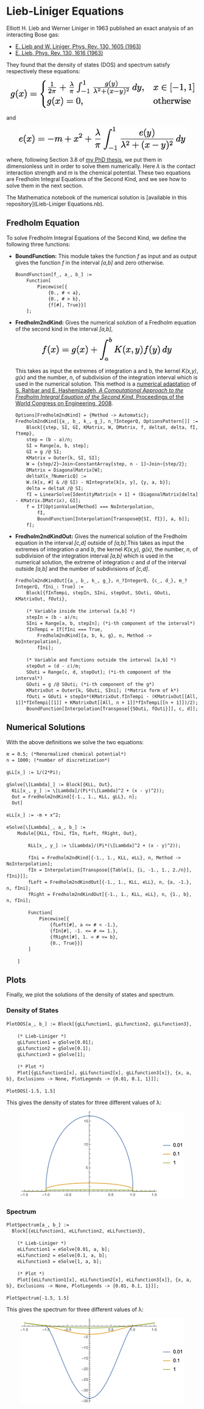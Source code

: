 # Lieb-Liniger Equations

Elliott H. Lieb and Werner Liniger in 1963 published an exact analysis of an interacting Bose gas:

- [E. Lieb and W. Liniger, Phys. Rev. 130, 1605 (1963)](http://dx.doi.org/10.1103/PhysRev.130.1605)
- [E. Lieb, Phys. Rev. 130, 1616 (1963)](http://dx.doi.org/10.1103/PhysRev.130.1616)

They found that the density of states (DOS) and spectrum satisfy respectively these equations:

<p align="center">
	<img src="Resources/LiebLinigerDOS.png">
</p>

and

<p align="center">
	<img src="Resources/LiebLinigerSpectrum.png">
</p>

where, following Section 3.8 of [my PhD thesis](http://etheses.bham.ac.uk/6320/1/Bovo15PhD.pdf), we put them in dimensionless unit in order to solve them numerically.  Here *λ* is the contact interaction strength and *m* is the chemical potential. These two equations are Fredholm Integral Equations of the Second Kind, and we see how to solve them in the next section.

The Mathematica notebook of the numerical solution is [available in this repository](Lieb-Liniger Equations.nb).

## Fredholm Equation

To solve Fredholm Integral Equations of the Second Kind, we define the following three functions:

- **BoundFunction:** This module takes the function *f* as input and as output gives the function *f* in the interval *[a,b]* and zero otherwise.

	```
	BoundFunction[f_, a_, b_] :=
		Function[
			Piecewise[{
				{0., # < a},
				{0., # > b},
				{f[#], True}}]
		];
	```

- **Fredholm2ndKind:** Gives the numerical solution of a Fredholm equation of the second kind in the interval *[a,b]*,

	<p align="center">
		<img src="Resources/Fredholm2ndKind.png">
	</p>
	
	This takes as input the extremes of integration a and b, the kernel *K(x,y)*, *g(x)* and the number, *n*, of subdivision of the integration interval which is used in the numerical solution. This method is a [numerical adaptation](http://mathematica.stackexchange.com/questions/11594/integral-equation-numerical-solution-with-ndsolve) of [S. Rahbar and E. Hashemizadeh, *A Computational Approach to the Fredholm Integral Equation of the Second Kind*, Proceedings of the World Congress on Engineering, 2008](http://www.iaeng.org/publication/WCE2008/WCE2008_pp933-937.pdf).

	```
	Options[Fredholm2ndKind] = {Method -> Automatic};
	Fredholm2ndKind[{a_, b_, k_, g_}, n_?IntegerQ, OptionsPattern[]] :=
		Block[{step, SI, GI, KMatrix, W, DMatrix, f, deltaX, delta, fI, ftemp},
    	step = (b - a)/n;
		SI = Range[a, b, step];
		GI = g /@ SI;
		KMatrix = Outer[k, SI, SI];
		W = {step/2}~Join~ConstantArray[step, n - 1]~Join~{step/2};
		DMatrix = DiagonalMatrix[W];
		deltaX[x_?NumericQ] := 
		W.(k[x, #] & /@ SI) - NIntegrate[k[x, y], {y, a, b}]; 
		delta = deltaX /@ SI;
		fI = LinearSolve[IdentityMatrix[n + 1] + (DiagonalMatrix[delta] - KMatrix.DMatrix), GI];
		f = If[OptionValue[Method] === NoInterpolation,
			fI,
			BoundFunction[Interpolation[Transpose@{SI, fI}], a, b]];
		f];
	```

- **Fredholm2ndKindOut:**  Gives the numerical solution of the Fredholm equation in the interval *[c,d]* outside of *[a,b]*.This takes as input the extremes of integration *a* and *b*, the kernel *K(x,y)*, *g(x)*, the number, *n*, of subdivision of the integration interval *[a,b]* which is used in the numerical solution, the extreme of integration *c* and *d* of the interval outside *[a,b]* and the number of subdivisions of *[c,d]*.

	```
	Fredholm2ndKindOut[{a_, b_, k_, g_}, n_?IntegerQ, {c_, d_}, m_?IntegerQ, fIni_: True] :=
		Block[{fInTempi, stepIn, SIni, stepOut, SOuti, GOuti, KMatrixOut, fOuti},
		
		(* Variable inside the interval [a,b] *)
		stepIn = (b - a)/n;
		SIni = Range[a, b, stepIn]; (*i-th component of the interval*)
		fInTempi = If[fIni === True,
			Fredholm2ndKind[{a, b, k, g}, n, Method -> NoInterpolation],
			fIni];
		
		(* Variable and functions outside the interval [a,b] *)
		stepOut = (d - c)/m;
		SOuti = Range[c, d, stepOut]; (*i-th component of the interval*)
		GOuti = g /@ SOuti; (*i-th component of the g*)
		KMatrixOut = Outer[k, SOuti, SIni]; (*Matrix form of k*)
		fOuti = GOuti + stepIn*(KMatrixOut.fInTempi - (KMatrixOut[[All, 1]]*fInTempi[[1]] + KMatrixOut[[All, n + 1]]*fInTempi[[n + 1]])/2);
		BoundFunction[Interpolation[Transpose[{SOuti, fOuti}]], c, d]];
	```

## Numerical Solutions

With the above definitions we solve the two equations:

```
m = 0.5; (*Renormalized chemical potential*)
n = 1000; (*number of discretization*)

gLL[x_] := 1/(2*Pi);

gSolve[\[Lambda]_] := Block[{KLL, Out},
  KLL[x_, y_] := \[Lambda]/(Pi*(\[Lambda]^2 + (x - y)^2));
  Out = Fredholm2ndKind[{-1., 1., KLL, gLL}, n];
  Out]

eLL[x_] := -m + x^2;

eSolve[\[Lambda]_, a_, b_] := 
	Module[{KLL, fIni, fIn, fLeft, fRight, Out},
		
		KLL[x_, y_] := \[Lambda]/(Pi*(\[Lambda]^2 + (x - y)^2));
	  
		fIni = Fredholm2ndKind[{-1., 1., KLL, eLL}, n, Method -> NoInterpolation];
		fIn = Interpolation[Transpose[{Table[i, {i, -1., 1., 2./n}], fIni}]];
		fLeft = Fredholm2ndKindOut[{-1., 1., KLL, eLL}, n, {a, -1.}, n, fIni];
		fRight = Fredholm2ndKindOut[{-1., 1., KLL, eLL}, n, {1., b}, n, fIni];
	  
		Function[
			Piecewise[{
				{fLeft[#], a <= # < -1.},
				{fIn[#], -1. <= # <= 1.},
				{fRight[#], 1. < # <= b},
				{0., True}}]
		]
	
	]
```

## Plots

Finally, we plot the solutions of the density of states and spectrum.

### Density of States

```
PlotDOS[a_, b_] := Block[{gLLfunction1, gLLfunction2, gLLfunction3},

	(* Lieb-Liniger *)
	gLLfunction1 = gSolve[0.01];
	gLLfunction2 = gSolve[0.1];
	gLLfunction3 = gSolve[1];
	
	(* Plot *)
	Plot[{gLLfunction1[x], gLLfunction2[x], gLLfunction3[x]}, {x, a, b}, Exclusions -> None, PlotLegends -> {0.01, 0.1, 1}]];

PlotDOS[-1.5, 1.5]
```

This gives the density of states for three different values of λ:

<p align="center">
	<img src="Resources/DOS.png">
</p>

### Spectrum

```
PlotSpectrum[a_, b_] := 
  Block[{eLLfunction1, eLLfunction2, eLLfunction3},

	(* Lieb-Liniger *)
	eLLfunction1 = eSolve[0.01, a, b];
	eLLfunction2 = eSolve[0.1, a, b];
	eLLfunction3 = eSolve[1, a, b];

	(* Plot *)
	Plot[{eLLfunction1[x], eLLfunction2[x], eLLfunction3[x]}, {x, a, b}, Exclusions -> None, PlotLegends -> {0.01, 0.1, 1}]];

PlotSpectrum[-1.5, 1.5]
```

This gives the spectrum for three different values of λ:

<p align="center">
	<img src="Resources/Spectrum.png">
</p>
